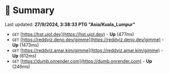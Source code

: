 # 📖 Summary
Last updated: **27/9/2024, 3:38:33 PTG "Asia/Kuala_Lumpur"**

- `GET` [https://hst.ujol.dev](https://hst.ujol.dev) - **Up** (477ms)
- `GET` [https://reddviz.deno.dev/gimme](https://reddviz.deno.dev/gimme) - **Up** (1473ms)
- `GET` [https://reddviz.amar.kim/gimme](https://reddviz.amar.kim/gimme) - **Up** (612ms)
- `GET` [https://dumb.onrender.com](https://dumb.onrender.com) - **Up** (246ms)

